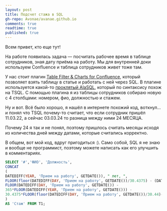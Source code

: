 ```yaml
---
layout: post
title: Подсчет стажа в SQL
gh-repo: Avonae/avanae.github.io
comments: true
readtime: true
published: true
---
```


Всем привет, кто еще тут! 

На работе появилась задача — посчитать рабочее время в таблице сотрудников, зная дату приёма на работу. Мы для внутренней доки используем Confluence и таблица сотрудников живет тоже там. 

У нас стоит плагин [Table Filter & Charts for Confluence](https://marketplace.atlassian.com/apps/27447/table-filter-charts-spreadsheets-for-confluence?hosting=datacenter&tab=overview), который позволяет взять таблицу в статье и работать с ней через SQL. В плагине используется какой-то [проклятый AlaSQL](https://alasql.org/), который по синтаксису похож на TSQL. С помощью плагина я из таблицы сотрудников собираю новую с 4 столбцами: номером, фио, должностью и стажем.

Ну и вот. Всё было хорошо, я нашёл в интернете похожий код, воткнул… и понял что TSQL почему-то считает, что если сотрудник пришёл 11.03.22, а сейчас 03.03.24 то разница между ними 24 МЕСЯЦА. 

Почему 24 я так и не понял, поэтому пришлось считать месяцы исходя из количества дней между датами, которые считались корректно. 

В общем, вот мой код, вдруг пригодиться :). Само собой, SQL я не знаю и вообще не программист, поэтому можете написать как его улучшить в комментариях. 

```sql
SELECT '#','ФИО', 'Должность',
CONCAT
(
DATEDIFF(YEAR, 'Прием на работу', GETDATE()), " лет, ",
FLOOR(floor(DATEDIFF(DAY, 'Прием на работу', GETDATE())/30.4375) - (DATEDIFF(YEAR, 'Прием на работу', GETDATE()) * 12)), " месяцев, ",
FLOOR(DATEDIFF(DAY, 'Прием на работу', GETDATE()) -
365*FLOOR(DATEDIFF(YEAR, 'Прием на работу', GETDATE())) -
30.4375*FLOOR(floor(DATEDIFF(DAY, 'Прием на работу', GETDATE())/30.44)-DATEDIFF(YEAR, 'Прием на работу', GETDATE()) * 12))
)
AS 'Стаж' FROM T1;
```
